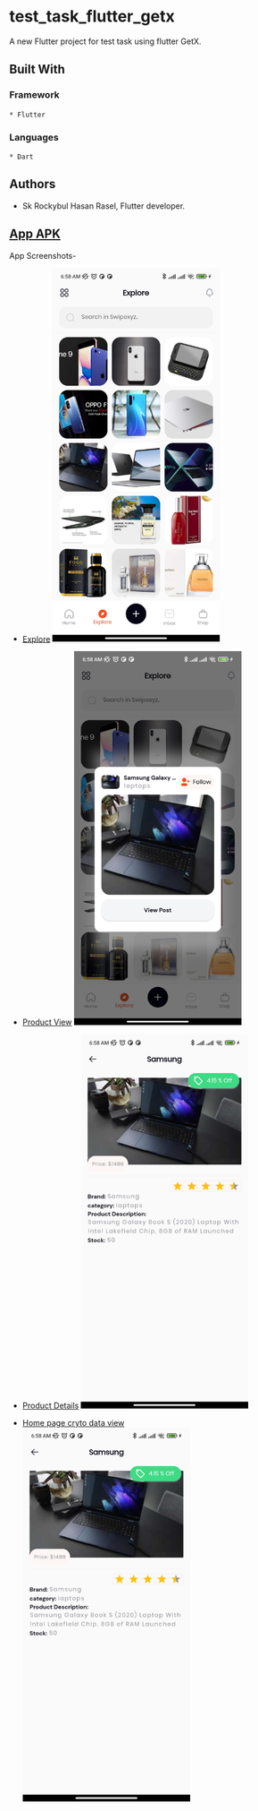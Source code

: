 # test_task_flutter_getx

A new Flutter project for test task using flutter GetX.

<!--Background Story-->

## Built With
### Framework
    * Flutter
### Languages
    * Dart

## Authors
* Sk Rockybul Hasan Rasel, Flutter developer. 

[App APK](https://drive.google.com/drive/folders/1JEUCT0yXkFdMu9rUXd6b3CoIqifdkjkH?usp=sharing)
------------
App Screenshots-
- [Explore](assets/images/explore.jpg)
  <img src="assets/images/explore.jpg" alt="Girl in a jacket" width="300">

- [Product View](assets/images/product_view.jpg)
  <img src="assets/images/product_view.jpg" alt="Girl in a jacket" width="300">

- [Product Details](assets/images/product_details.jpg)
  <img src="assets/images/product_details.jpg" alt="Girl in a jacket" width="300">
  
- [Home page cryto data view](assets/images/home.jpg)
  <img src="assets/images/product_details.jpg" alt="Girl in a jacket" width="300">
